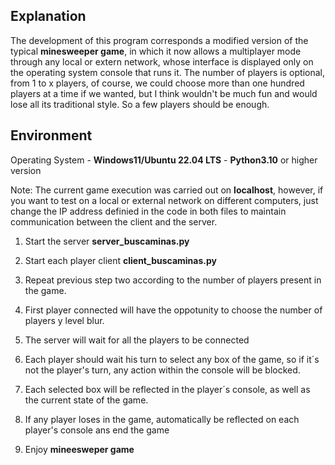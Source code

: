 
## Explanation
The development of this program corresponds a modified version of the typical **minesweeper game**, in which it now allows a multiplayer mode through any local or extern network, whose interface is displayed only on the operating system console that runs it. The number of players is optional, from 1 to x players, of course, we could choose more than one hundred players at a time if we wanted, but I think wouldn't be much fun and would lose all its traditional style. So a few players should be enough.   


## Environment
Operating System - **Windows11/Ubuntu 22.04 LTS** - **Python3.10** or higher version 


Note: The current game execution was carried out on **localhost**, however, if you want to test on a local or external network on different computers, just change the IP address definied in the code in both files to maintain communication between the client and the server.

1. Start the server **server_buscaminas.py**

2. Start each player client **client_buscaminas.py**

3. Repeat previous step two according to the number of players present in the game.

4. First player connected will have the oppotunity to choose the number of players y level blur.

5. The server will wait for all the players to be connected

6. Each player should wait his turn to select any box of the game, so if it´s not the player's turn, any action within the console will be blocked.

7. Each selected box will be reflected in the player´s console, as well as the current state of the game. 

8. If any player loses in the game, automatically be reflected on each player's console ans end the game

9. Enjoy **mineesweper game**
